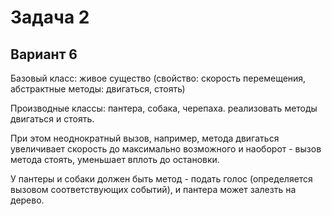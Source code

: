 # Задача 2
## Вариант 6

Базовый класс: живое существо (свойство: скорость перемещения, абстрактные методы: двигаться, стоять)

Производные классы: пантера, собака, черепаха. реализовать методы двигаться и стоять. 

При этом неоднократный вызов, например, метода двигаться увеличивает скорость до максимально возможного и наоборот - вызов метода стоять, уменьшает вплоть до остановки. 

У пантеры и собаки должен быть метод - подать голос (определяется вызовом соответствующих событий), и пантера может залезть на дерево.
